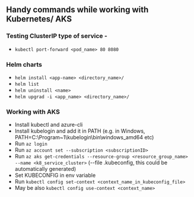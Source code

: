 ## Handy commands while working with Kubernetes/ AKS

### Testing ClusterIP type of service -
- `kubectl port-forward <pod_name> 80 8080`



### Helm charts
- `helm install <app-name> <directory_name>/`
- `helm list`
- `helm uninstall <name>`
- `helm upgrad -i <app_name> <directory_name>/`

### Working with AKS
- Install kubectl and azure-cli
- Install kubelogin and add it in PATH (e.g. in Windows, PATH=C:\Program~1\kubelogin\bin\windows_amd64 etc)
- Run `az login`
- Run `az account set --subscription <subscriptionID>`
- Run `az aks get-credentials --resource-group <resource_group_name> --name <k8_service_cluster>` (--file .kubeconfig, this could be automatically generated)
- Set KUBECONFIG in env variable
- Run `kubectl config set-context <context_name_in_kubeconfig_file>`
- May be also `kubectl config use-context <context_name>`
